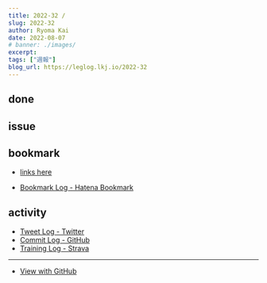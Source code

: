 ```yaml
---
title: 2022-32 / 
slug: 2022-32
author: Ryoma Kai
date: 2022-08-07
# banner: ./images/
excerpt: 
tags: ["週報"]
blog_url: https://leglog.lkj.io/2022-32
---
```


<!--greeting here-->

## done

### 

## issue

### 

## bookmark

- [links here]()


- [Bookmark Log - Hatena Bookmark](https://b.hatena.ne.jp/Ryo_K/bookmark)

## activity

<Tweet tweetLink="" />
<Instagram instagramId="" />
<YouTube youTubeId="" />

- [Tweet Log - Twitter](https://twitter.com/search?q=(from%3Alegnoh)%20until%3A2022-08-07%20since%3A2022-08-01%20-filter%3Areplies&src=typed_query)
- [Commit Log - GitHub](https://github.com/legnoh?tab=overview&from=2022-08-01&to=2022-08-07)
- [Training Log - Strava](https://www.strava.com/athletes/47349424/training/log)

----

- [View with GitHub](https://github.com/legnoh/leglog/blob/master/content/posts/202x/2022/32/index.md)
